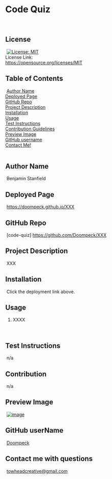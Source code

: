 # Code Quiz
​
## License
​
[![License: MIT](https://img.shields.io/badge/License-MIT-yellow.svg)](https://opensource.org/licenses/MIT)<br> License Link:<br> https://opensource.org/licenses/MIT
​
## Table of Contents
​
[Author Name](#author-name) <br>
[Deployed Page](#deployed-page) <br>
[GitHub Repo](#github-repo) <br>
[Project Description](#project-description)<br>
[Installation](#installation)<br>
[Usage](#usage)<br>
[Test Instructions](#test-instructions)<br>
[Contribution Guidelines](#contribution)<br>
[Preview Image](#preview-image)<br>
[GitHub username](#github-username)<br>
[Contact Me!](#contact-me-with-questions)<br>
​
## Author Name
​
Benjamin Stanfield
​
## Deployed Page
​
https://doompeck.github.io/XXX
​
## GitHub Repo
​
[code-quiz] https://github.com/Doompeck/XXX
​
## Project Description
​
XXX
​
## Installation
​
Click the deployment link above.
​
## Usage

1. XXXX

​
## Test Instructions
​
n/a
​
## Contribution
​
n/a
​
## Preview Image
​
[![image](./assets/images/Java%20Quiz.gif)](./assets/images/Java%20Quiz.gif)
​
## GitHub userName
​
[Doompeck](https://github.com/Doompeck)
​
## Contact me with questions
​
towheadcreative@gmail.com